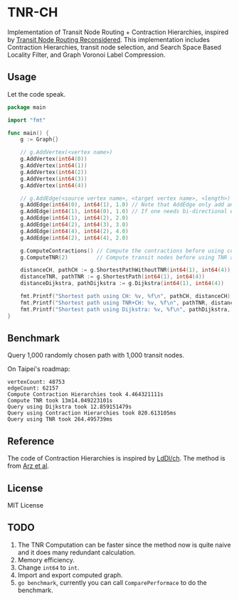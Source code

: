 # TNR-CH
Implementation of Transit Node Routing + Contraction Hierarchies, inspired by [Transit Node Routing Reconsidered](https://arxiv.org/abs/1302.5611). This implementation includes Contraction Hierarchies, transit node selection, and Search Space Based Locality Filter, and Graph Voronoi Label Compression.

## Usage
Let the code speak.
```go
package main

import "fmt"

func main() {
	g := Graph{}

	// g.AddVertex(<vertex name>)
	g.AddVertex(int64(0))
	g.AddVertex(int64(1))
	g.AddVertex(int64(2))
	g.AddVertex(int64(3))
	g.AddVertex(int64(4))

	// g.AddEdge(<source vertex name>, <target vertex name>, <length>)
	g.AddEdge(int64(0), int64(1), 1.0) // Note that AddEdge only add an uni-directional edge
	g.AddEdge(int64(1), int64(0), 1.0) // If one needs bi-directional edges, simply add another direction
	g.AddEdge(int64(1), int64(2), 2.0)
	g.AddEdge(int64(2), int64(3), 3.0)
	g.AddEdge(int64(4), int64(2), 4.0)
	g.AddEdge(int64(2), int64(4), 2.0)

	g.ComputeContractions() // Compute the contractions before using contraction hierarchies
	g.ComputeTNR(2)         // Compute transit nodes before using TNR algorithm, 2 stands for the amount of transit nodes

	distanceCH, pathCH := g.ShortestPathWithoutTNR(int64(1), int64(4)) // Compute shortest paths without using TNR
	distanceTNR, pathTNR := g.ShortestPath(int64(1), int64(4))         // Compute shortest path using TNR if possible, fallback to CH for local paths
	distanceDijkstra, pathDijkstra := g.Dijkstra(int64(1), int64(4))   // Naive Dijkstra

	fmt.Printf("Shortest path using CH: %v, %f\n", pathCH, distanceCH)
	fmt.Printf("Shortest path using TNR+CH: %v, %f\n", pathTNR, distanceTNR)
	fmt.Printf("Shortest path using Dijkstra: %v, %f\n", pathDijkstra, distanceDijkstra)
}
```

## Benchmark
Query 1,000 randomly chosen path with 1,000 transit nodes.

On Taipei's roadmap:
```
vertexCount: 48753
edgeCount: 62157
Compute Contraction Hierarchies took 4.464321111s
Compute TNR took 13m14.049223101s
Query using Dijkstra took 12.859151479s
Query using Contraction Hierarchies took 820.613105ms
Query using TNR took 264.495739ms
```

## Reference
The code of Contraction Hierarchies is inspired by [LdDl/ch](https://github.com/LdDl/ch). The method is from [Arz et al](https://arxiv.org/abs/1302.5611).

## License
MIT License

## TODO
1. The TNR Computation can be faster since the method now is quite naive and it does many redundant calculation.
2. Memory efficiency.
3. Change `int64` to `int`.
4. Import and export computed graph.
5. `go benchmark`, currently you can call `ComparePerformace` to do the benchmark.